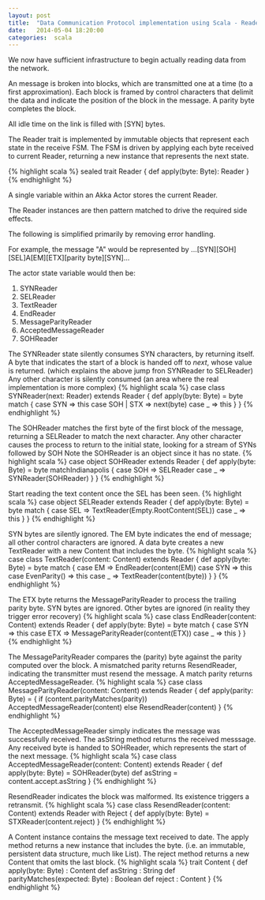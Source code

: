 ```yaml
---
layout: post
title:  "Data Communication Protocol implementation using Scala - Reader"
date:   2014-05-04 18:20:00
categories:  scala 
---
```


We now have sufficient infrastructure to begin actually reading data from the network. 


An message is broken into blocks, which are transmitted one at a time (to a first approximation).
Each block is framed by control characters that delimit the data and indicate the position of the block in the message.
A parity byte completes the block.

All idle time on the link is filled with [SYN] bytes. 

The Reader trait is implemented by immutable objects that represent each state in the
receive FSM. The FSM is driven by applying each byte received to current Reader, returning
a new instance that represents the next state. 

{% highlight scala %}
sealed trait Reader {
  def apply(byte: Byte): Reader
}
{% endhighlight %}

A single variable within an Akka Actor stores the current Reader.

The Reader instances are then pattern matched to drive the required side effects.

The following is simplified primarily by removing error handling.

For example, the message "A" would be represented by 
...[SYN][SOH][SEL]A[EM][ETX][parity byte][SYN]...

The actor state variable would then be:

1. SYNReader
2. SELReader
3. TextReader
4. EndReader
5. MessageParityReader
6. AcceptedMessageReader
7. SOHReader


The SYNReader state silently consumes SYN characters, by returning itself.
A byte that indicates the start of a block is handed off to _next_, whose value is returned.
(which explains the above jump fron SYNReader to SELReader)
Any other character is silently consumed (an area where the real implementation is more complex)
{% highlight scala %}
case class SYNReader(next: Reader) extends Reader {
  def apply(byte: Byte) = byte match {
    case SYN        => this
    case SOH | STX  => next(byte)
    case _          => this
  }
}
{% endhighlight %}

The SOHReader matches the first byte of the first block of the message, 
returning a SELReader to match the next character.
Any other character causes the process to return to the initial state,
looking for a stream of SYNs followed by SOH 
Note the SOHReader is an object since it has no state.
{% highlight scala %}
case object SOHReader extends Reader {
  def apply(byte: Byte) = byte matchIndianapolis {
    case SOH => SELReader
    case _   => SYNReader(SOHReader)
  }
}
{% endhighlight %}

Start reading the text content once the SEL has been seen.
{% highlight scala %}
case object SELReader extends Reader {
  def apply(byte: Byte) = byte match {
    case SEL         => TextReader(Empty.RootContent(SEL))
    case _           => this
  }
}
{% endhighlight %}

SYN bytes are silently ignored.
The EM byte indicates the end of message; all other control characters are ignored.
A data byte creates a new TextReader with a new Content that includes the byte.
{% highlight scala %}
case class TextReader(content: Content) extends Reader {
  def apply(byte: Byte) = byte match {
    case EM           => EndReader(content(EM))
    case SYN          => this
    case EvenParity() => this
    case _            => TextReader(content(byte))
  }
}
{% endhighlight %}


The ETX byte returns the MessageParityReader to process the trailing parity byte.
SYN bytes are ignored.
Other bytes are ignored (in reality they trigger error recovery)
{% highlight scala %}
case class EndReader(content: Content) extends Reader {
  def apply(byte: Byte) = byte match {
    case SYN        => this
    case ETX        => MessageParityReader(content(ETX))
    case _          => this
  }
}
{% endhighlight %}

The MessageParityReader compares the (parity) byte against the parity computed over the block.
A mismatched parity returns ResendReader, indicating the transmitter must resend the message.
A match parity returns AcceptedMessageReader.
{% highlight scala %}
case class MessageParityReader(content: Content) extends Reader {
  def apply(parity: Byte) = {
    if (content.parityMatches(parity))
      AcceptedMessageReader(content)
    else
      ResendReader(content)
}
{% endhighlight %}

The AcceptedMessageReader simply indicates the message was successfully received.
The asString method returns the received messsage.
Any received byte is handed to SOHReader, which represents the start of the next message.
{% highlight scala %}
case class AcceptedMessageReader(content: Content) extends Reader {
  def apply(byte: Byte) = SOHReader(byte)
  def asString = content.accept.asString
}
{% endhighlight %}

ResendReader indicates the block was malformed.
Its existence triggers a retransmit. 
{% highlight scala %}
case class ResendReader(content: Content) extends Reader with Reject {
  def apply(byte: Byte) = STXReader(content.reject)
}
{% endhighlight %}

A Content instance contains the message text received to date. The apply method returns a new instance
that includes the byte. (i.e. an immutable, persistent data structure, much like List). The reject method returns
a new Content that omits the last block.
{% highlight scala %}
trait Content {
   def apply(byte: Byte) : Content
   def asString : String 
   def parityMatches(expected: Byte) : Boolean
   def reject : Content
}
{% endhighlight %}







